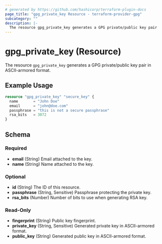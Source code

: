 ```yaml
---
# generated by https://github.com/hashicorp/terraform-plugin-docs
page_title: "gpg_private_key Resource - terraform-provider-gpg"
subcategory: ""
description: |-
  The resource gpg_private_key generates a GPG private/public key pair in ASCII-armored format.
---
```


# gpg_private_key (Resource)

The resource `gpg_private_key` generates a GPG private/public key pair in ASCII-armored format.

## Example Usage

```terraform
resource "gpg_private_key" "secure_key" {
  name       = "John Doe"
  email      = "john@doe.com"
  passphrase = "this is not a secure passphrase"
  rsa_bits   = 3072
}
```

<!-- schema generated by tfplugindocs -->
## Schema

### Required

- **email** (String) Email attached to the key.
- **name** (String) Name attached to the key.

### Optional

- **id** (String) The ID of this resource.
- **passphrase** (String, Sensitive) Passphrase protecting the private key.
- **rsa_bits** (Number) Number of bits to use when generating RSA key.

### Read-Only

- **fingerprint** (String) Public key fingerprint.
- **private_key** (String, Sensitive) Generated private key in ASCII-armored format.
- **public_key** (String) Generated public key in ASCII-armored format.


